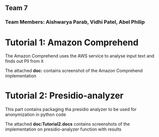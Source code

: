 
## Team 7
### Team Members: Aishwarya Parab, Vidhi Patel, Abel Philip

# Tutorial 1: Amazon Comprehend 

The Amazon Comprehend uses the AWS service to analyse input text and finds out PII from it

The attached **doc:** contains screenshot of the Amazon Comprehend implementation

# Tutorial 2: Presidio-analyzer

This part contains packaging tha presidio analyzer to be used for anonymization in python code

The attached **doc:Tutorial2.docs** contains screenshots of the implementation on presidio-analyzer function with results

